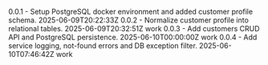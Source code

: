 0.0.1 - Setup PostgreSQL docker environment and added customer profile schema. 2025-06-09T20:22:33Z
0.0.2 - Normalize customer profile into relational tables. 2025-06-09T20:32:51Z work
0.0.3 - Add customers CRUD API and PostgreSQL persistence. 2025-06-10T00:00:00Z work
0.0.4 - Add service logging, not-found errors and DB exception filter. 2025-06-10T07:46:42Z work
